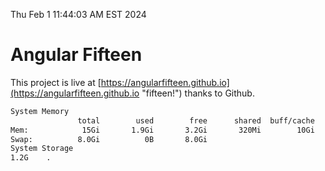 Thu Feb  1 11:44:03 AM EST 2024

# Angular Fifteen


This project is live at [https://angularfifteen.github.io](https://angularfifteen.github.io "fifteen!") thanks to Github.

```bash
System Memory
               total        used        free      shared  buff/cache   available
Mem:            15Gi       1.9Gi       3.2Gi       320Mi        10Gi        13Gi
Swap:          8.0Gi          0B       8.0Gi
System Storage
1.2G	.
